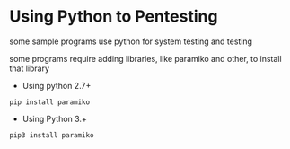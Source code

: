 # Using Python to Pentesting
some sample programs use python for system testing and testing

some programs require adding libraries, like paramiko and other, to install that library

- Using python 2.7+
```
pip install paramiko
```

- Using Python 3.+

```
pip3 install paramiko
```
